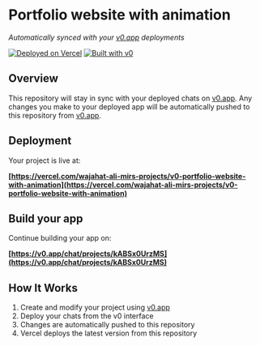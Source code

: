 # Portfolio website with animation

*Automatically synced with your [v0.app](https://v0.app) deployments*

[![Deployed on Vercel](https://img.shields.io/badge/Deployed%20on-Vercel-black?style=for-the-badge&logo=vercel)](https://vercel.com/wajahat-ali-mirs-projects/v0-portfolio-website-with-animation)
[![Built with v0](https://img.shields.io/badge/Built%20with-v0.app-black?style=for-the-badge)](https://v0.app/chat/projects/kABSx0UrzMS)

## Overview

This repository will stay in sync with your deployed chats on [v0.app](https://v0.app).
Any changes you make to your deployed app will be automatically pushed to this repository from [v0.app](https://v0.app).

## Deployment

Your project is live at:

**[https://vercel.com/wajahat-ali-mirs-projects/v0-portfolio-website-with-animation](https://vercel.com/wajahat-ali-mirs-projects/v0-portfolio-website-with-animation)**

## Build your app

Continue building your app on:

**[https://v0.app/chat/projects/kABSx0UrzMS](https://v0.app/chat/projects/kABSx0UrzMS)**

## How It Works

1. Create and modify your project using [v0.app](https://v0.app)
2. Deploy your chats from the v0 interface
3. Changes are automatically pushed to this repository
4. Vercel deploys the latest version from this repository
